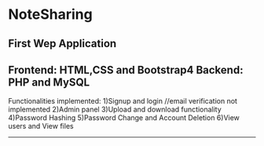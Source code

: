 # NoteSharing
First Wep Application
--------------------------------------------
Frontend: HTML,CSS and Bootstrap4
Backend: PHP and MySQL
--------------------------------------------
Functionalities implemented:
1)Signup and login //email verification not implemented
2)Admin panel
3)Upload and download functionality
4)Password Hashing
5)Password Change and Account Deletion
6)View users and View files

------------------------------------------
